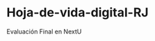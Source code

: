 # Hoja-de-vida-digital-RJ
Evaluación Final en NextU
<!DOCTYPE html>
 <html>
  <head>
   <meta charset="utf-8">
   <meta name="viewport" content="width=device-width, user-scalable=no">
   <meta name="author" content="Roderick">
   <meta name=="description" content="Hoja de Vida Digital">
  </head>
  <body>
  </body>
  <footer>
  </footer>
 </html>
